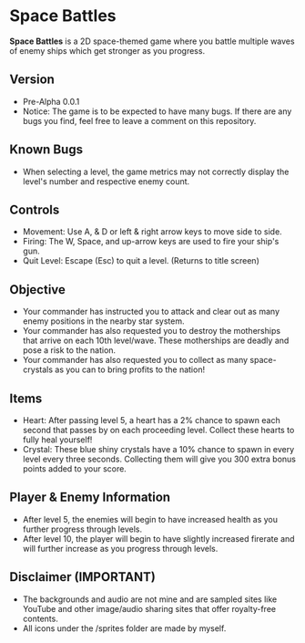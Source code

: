 # Space Battles

**Space Battles** is a 2D space-themed game where you battle multiple waves of enemy ships which get stronger as you progress.

## Version

- Pre-Alpha 0.0.1
- Notice: The game is to be expected to have many bugs. If there are any bugs you find, feel free to leave a comment on this repository.

## Known Bugs
- When selecting a level, the game metrics may not correctly display the level's number and respective enemy count.

## Controls
- Movement: Use A, & D or left & right arrow keys to move side to side.
- Firing: The W, Space, and up-arrow keys are used to fire your ship's gun.
- Quit Level: Escape (Esc) to quit a level. (Returns to title screen)

## Objective
- Your commander has instructed you to attack and clear out as many enemy positions in the nearby star system.
- Your commander has also requested you to destroy the motherships that arrive on each 10th level/wave. These motherships are deadly and pose a risk to the nation.
- Your commander has also requested you to collect as many space-crystals as you can to bring profits to the nation!

## Items
- Heart: After passing level 5, a heart has a 2% chance to spawn each second that passes by on each proceeding level. Collect these hearts to fully heal yourself!
- Crystal: These blue shiny crystals have a 10% chance to spawn in every level every three seconds. Collecting them will give you 300 extra bonus points added to your score.

## Player & Enemy Information
- After level 5, the enemies will begin to have increased health as you further progress through levels.
- After level 10, the player will begin to have slightly increased firerate and will further increase as you progress through levels.

## Disclaimer (IMPORTANT)
- The backgrounds and audio are not mine and are sampled sites like YouTube and other image/audio sharing sites that offer royalty-free
contents.
- All icons under the /sprites folder are made by myself.